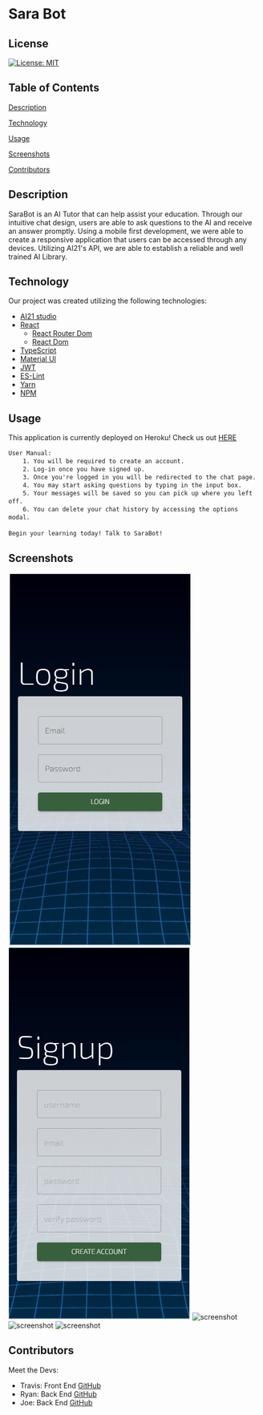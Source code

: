 # Sara Bot

## License
  [![License: MIT](https://img.shields.io/badge/License-MIT-yellow.svg)](https://opensource.org/licenses/MIT)

## Table of Contents
[Description](#description)

[Technology](#technology)

[Usage](#usage)

[Screenshots](#screenshots)

[Contributors](#contributors)

## Description

SaraBot is an AI Tutor that can help assist your education. 
Through our intuitive chat design, users are able to ask questions to the AI and receive an answer promptly. 
Using a mobile first development, we were able to create a responsive application that users can be accessed through any devices. 
Utilizing AI21's API, we are able to establish a reliable and well trained AI Library. 

## Technology

Our project was created utilizing the following technologies: 

* [AI21 studio](https://www.ai21.com/studio)
* [React](https://reactjs.org/)
    - [React Router Dom](https://v5.reactrouter.com/web/guides/quick-start)
    - [React Dom](https://reactjs.org/docs/react-dom.html)
* [TypeScript](https://www.typescriptlang.org/)
* [Material UI](https://mui.com/)
* [JWT](https://jwt.io/)
* [ES-Lint](https://eslint.org/)
* [Yarn](https://yarnpkg.com/)
* [NPM](https://www.npmjs.com/)

## Usage
This application is currently deployed on Heroku! 
Check us out [HERE]()

```
User Manual: 
    1. You will be required to create an account. 
    2. Log-in once you have signed up. 
    3. Once you're logged in you will be redirected to the chat page. 
    4. You may start asking questions by typing in the input box. 
    5. Your messages will be saved so you can pick up where you left off.  
    6. You can delete your chat history by accessing the options modal. 

Begin your learning today! Talk to SaraBot!
```

## Screenshots
![screenshot](./Assets/images/login.png)
![screenshot](./Assets/images/signup.png)
![screenshot](./Assets/images/contactinfo.png)
![screenshot](./Assets/images/coverletter.png)
![screenshot](./Assets/images/accounts.png)

## Contributors

Meet the Devs: 

* Travis: Front End [GitHub](https://github.com/Travis-Anderson023)
* Ryan: Back End [GitHub](https://github.com/moonryc)
* Joe: Back End [GitHub](https://github.com/jollypong)